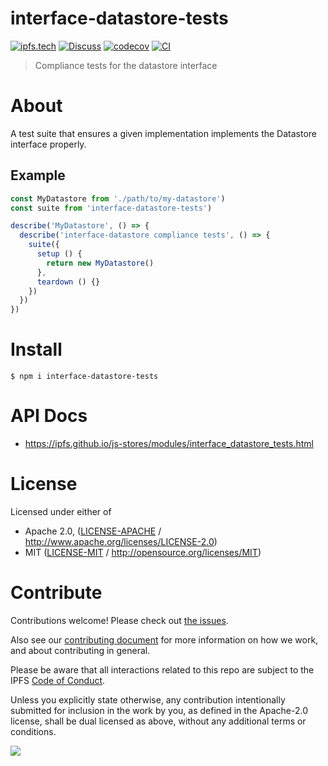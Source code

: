 # interface-datastore-tests

[![ipfs.tech](https://img.shields.io/badge/project-IPFS-blue.svg?style=flat-square)](https://ipfs.tech)
[![Discuss](https://img.shields.io/discourse/https/discuss.ipfs.tech/posts.svg?style=flat-square)](https://discuss.ipfs.tech)
[![codecov](https://img.shields.io/codecov/c/github/ipfs/js-stores.svg?style=flat-square)](https://codecov.io/gh/ipfs/js-stores)
[![CI](https://img.shields.io/github/actions/workflow/status/ipfs/js-stores/js-test-and-release.yml?branch=main\&style=flat-square)](https://github.com/ipfs/js-stores/actions/workflows/js-test-and-release.yml?query=branch%3Amain)

> Compliance tests for the datastore interface

# About

<!--

!IMPORTANT!

Everything in this README between "# About" and "# Install" is automatically
generated and will be overwritten the next time the doc generator is run.

To make changes to this section, please update the @packageDocumentation section
of src/index.js or src/index.ts

To experiment with formatting, please run "npm run docs" from the root of this
repo and examine the changes made.

-->

A test suite that ensures a given implementation implements the Datastore interface properly.

## Example

```js
const MyDatastore from './path/to/my-datastore')
const suite from 'interface-datastore-tests')

describe('MyDatastore', () => {
  describe('interface-datastore compliance tests', () => {
    suite({
      setup () {
        return new MyDatastore()
      },
      teardown () {}
    })
  })
})
```

# Install

```console
$ npm i interface-datastore-tests
```

# API Docs

- <https://ipfs.github.io/js-stores/modules/interface_datastore_tests.html>

# License

Licensed under either of

- Apache 2.0, ([LICENSE-APACHE](https://github.com/ipfs/js-stores/blob/main/packages/interface-datastore-tests/LICENSE-APACHE) / <http://www.apache.org/licenses/LICENSE-2.0>)
- MIT ([LICENSE-MIT](https://github.com/ipfs/js-stores/blob/main/packages/interface-datastore-tests/LICENSE-MIT) / <http://opensource.org/licenses/MIT>)

# Contribute

Contributions welcome! Please check out [the issues](https://github.com/ipfs/js-stores/issues).

Also see our [contributing document](https://github.com/ipfs/community/blob/master/CONTRIBUTING_JS.md) for more information on how we work, and about contributing in general.

Please be aware that all interactions related to this repo are subject to the IPFS [Code of Conduct](https://github.com/ipfs/community/blob/master/code-of-conduct.md).

Unless you explicitly state otherwise, any contribution intentionally submitted for inclusion in the work by you, as defined in the Apache-2.0 license, shall be dual licensed as above, without any additional terms or conditions.

[![](https://cdn.rawgit.com/jbenet/contribute-ipfs-gif/master/img/contribute.gif)](https://github.com/ipfs/community/blob/master/CONTRIBUTING.md)
